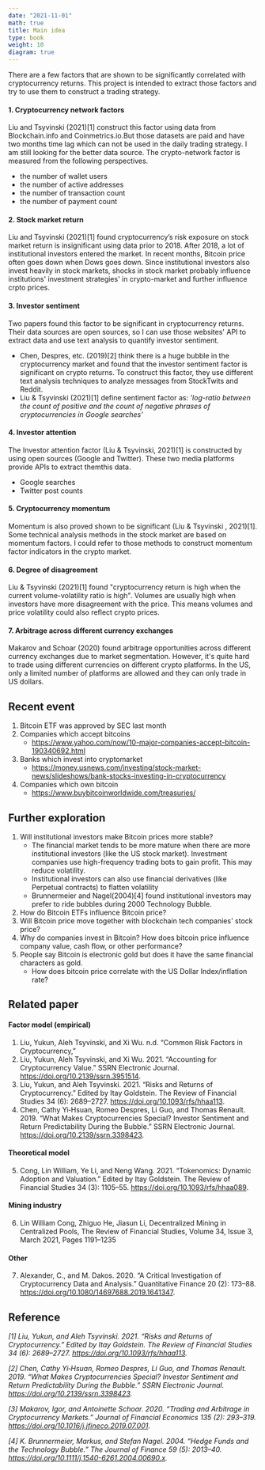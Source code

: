 ```yaml
---
date: "2021-11-01"
math: true
title: Main idea
type: book
weight: 10
diagram: true
---
```


There are a few factors that are shown to be significantly correlated with cryptocurrency returns. This project is intended to extract those factors and try to use them to construct a trading strategy.

#### 1. Cryptocurrency network factors
Liu and Tsyvinski (2021)[1] construct this factor using data from Blockchain.info and Coinmetrics.io.But those datasets are paid and have two months time lag which can not be used in the daily trading strategy. I am still looking for the better data source.  The crypto-network factor is measured from the following perspectives.
* the number of wallet users
* the number of active addresses
* the number of transaction count
* the number of payment count


#### 2. Stock market return
Liu and Tsyvinski (2021)[1] found cryptocurrency’s risk exposure on stock market return is insignificant using data prior to 2018. After 2018, a lot of institutional investors entered the market. In recent months, Bitcoin price often goes down when Dows goes down. Since institutional investors also invest heavily in stock markets, shocks in stock market probably influence institutions' investment strategies' in crypto-market and further influence crpto prices.

#### 3. Investor sentiment
Two papers found this factor to be significant in cryptocurrency returns. Their data sources are open sources, so I can use those websites' API to extract data and use text analysis to quantify investor sentiment.
* Chen, Despres, etc. (2019)[2] think there is a huge bubble in the cryptocurrency market and found that the  investor sentiment factor is significant on crypto returns. To construct this factor, they use different text analysis techniques to analyze messages from StockTwits and Reddit.
* Liu & Tsyvinski (2021)[1] define sentiment factor as: *'log-ratio between the count of positive and the count of negative phrases of cryptocurrencies in Google searches'*


#### 4. Investor attention
The Investor attention factor (Liu & Tsyvinski, 2021)[1] is constructed by using open sources (Google and Twitter). These two media platforms provide APIs to extract themthis data.
* Google searches
* Twitter post counts


#### 5. Cryptocurrency momentum
Momentum is also proved shown to be significant (Liu & Tsyvinski , 2021)[1]. Some technical analysis methods in the stock market are based on momentum factors. I could refer to those methods to construct momentum factor indicators in the crypto market.


#### 6. Degree of disagreement
Liu & Tsyvinski (2021)[1] found "cryptocurrency return is high when the current volume-volatility ratio is high". Volumes are usually high when investors have more disagreement with the price. This means volumes and price volatility could also reflect crypto prices.

#### 7. Arbitrage across different currency exchanges
Makarov and Schoar (2020) found arbitrage opportunities across different currency exchanges due to market segmentation. However, it's quite hard to trade using different currencies on different crypto platforms. In the US, only a limited number of platforms are allowed and they can only trade in US dollars.

## Recent event 
1.  Bitcoin ETF was approved by SEC last month
2.  Companies which accept bitcoins 
    -   https://www.yahoo.com/now/10-major-companies-accept-bitcoin-190340692.html
3.  Banks which invest into cryptomarket
    -   https://money.usnews.com/investing/stock-market-news/slideshows/bank-stocks-investing-in-cryptocurrency
4.  Companies which own bitcoin
    -   https://www.buybitcoinworldwide.com/treasuries/
    
## Further exploration 
1.  Will institutional investors make Bitcoin prices more stable?
    -  The financial market tends to be more mature when there are more institutional investors (like the US stock market). Investment companies use high-frequency trading bots to gain profit. This may reduce volatility.
    -  Institutional investors can also use financial derivatives (like Perpetual contracts) to flatten volatility
    -  Brunnermeier and Nagel(2004)[4] found institutional investors may prefer to ride bubbles during 2000 Technology Bubble.
2.  How do Bitcoin ETFs influence Bitcoin price?
3.  Will Bitcoin price move together with blockchain tech companies' stock price?
4.  Why do companies invest in Bitcoin? How does bitcoin price influence company value, cash flow, or other performance?
6.  People say Bitcoin is electronic gold but does it have the same financial characters as gold.
    -   How does bitcoin price correlate with the US Dollar Index/inflation rate?
## Related paper

#### Factor model (empirical)
1.  Liu, Yukun, Aleh Tsyvinski, and Xi Wu. n.d. “Common Risk Factors in Cryptocurrency,”
2.  Liu, Yukun, Aleh Tsyvinski, and Xi Wu. 2021. “Accounting for Cryptocurrency Value.” SSRN Electronic Journal. https://doi.org/10.2139/ssrn.3951514.
3.  Liu, Yukun, and Aleh Tsyvinski. 2021. “Risks and Returns of Cryptocurrency.” Edited by Itay Goldstein. The Review of Financial Studies 34 (6): 2689–2727. https://doi.org/10.1093/rfs/hhaa113.
4.  Chen, Cathy Yi‐Hsuan, Romeo Despres, Li Guo, and Thomas Renault. 2019. “What Makes Cryptocurrencies Special? Investor Sentiment and Return Predictability During the Bubble.” SSRN Electronic Journal. https://doi.org/10.2139/ssrn.3398423.

#### Theoretical model
5.  Cong, Lin William, Ye Li, and Neng Wang. 2021. “Tokenomics: Dynamic Adoption and Valuation.” Edited by Itay Goldstein. The Review of Financial Studies 34 (3): 1105–55. https://doi.org/10.1093/rfs/hhaa089.

#### Mining industry
6.  Lin William Cong, Zhiguo He, Jiasun Li, Decentralized Mining in Centralized Pools, The Review of Financial Studies, Volume 34, Issue 3, March 2021, Pages 1191–1235
#### Other
7.  Alexander, C., and M. Dakos. 2020. “A Critical Investigation of Cryptocurrency Data and Analysis.” Quantitative Finance 20 (2): 173–88. https://doi.org/10.1080/14697688.2019.1641347.

## Reference
*[1] Liu, Yukun, and Aleh Tsyvinski. 2021. “Risks and Returns of Cryptocurrency.” Edited by Itay Goldstein. The Review of Financial Studies 34 (6): 2689–2727. https://doi.org/10.1093/rfs/hhaa113.*

*[2] Chen, Cathy Yi‐Hsuan, Romeo Despres, Li Guo, and Thomas Renault. 2019. “What Makes Cryptocurrencies Special? Investor Sentiment and Return Predictability During the Bubble.” SSRN Electronic Journal. https://doi.org/10.2139/ssrn.3398423.*

*[3] Makarov, Igor, and Antoinette Schoar. 2020. “Trading and Arbitrage in Cryptocurrency Markets.” Journal of Financial Economics 135 (2): 293–319. https://doi.org/10.1016/j.jfineco.2019.07.001.*

*[4] K. Brunnermeier, Markus, and Stefan Nagel. 2004. “Hedge Funds and the Technology Bubble.” The Journal of Finance 59 (5): 2013–40. https://doi.org/10.1111/j.1540-6261.2004.00690.x.*



